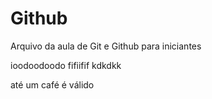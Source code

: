 # Github

Arquivo da aula de Git e Github para iniciantes

ioodoodoodo
fifiifif
kdkdkk

até um café é válido
